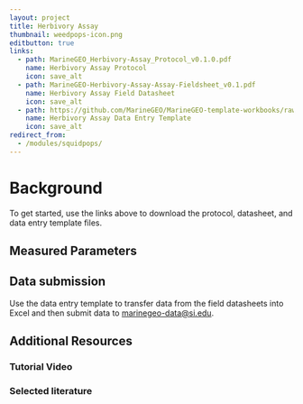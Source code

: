 ```yaml
---
layout: project
title: Herbivory Assay
thumbnail: weedpops-icon.png
editbutton: true
links:
  - path: MarineGEO_Herbivory-Assay_Protocol_v0.1.0.pdf
    name: Herbivory Assay Protocol
    icon: save_alt
  - path: MarineGEO-Herbivory-Assay-Assay-Fieldsheet_v0.1.pdf
    name: Herbivory Assay Field Datasheet
    icon: save_alt
  - path: https://github.com/MarineGEO/MarineGEO-template-workbooks/raw/master/squidpops-assay/MarineGEO_Squidpops-Assay_Data-Entry-Template.xlsx
    name: Herbivory Assay Data Entry Template
    icon: save_alt
redirect_from:
  - /modules/squidpops/
---
```


# Background



To get started, use the links above to download the protocol, datasheet, and data entry template files.


## Measured Parameters


## Data submission

Use the data entry template to transfer data from the field datasheets into Excel and then submit data to <a href="mailto:marinegeo-data@si.edu">marinegeo-data@si.edu</a>.


## Additional Resources


### Tutorial Video



### Selected literature


